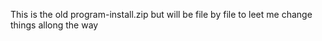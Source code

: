 This is the old program-install.zip but will be file by file to leet me change things allong the way
